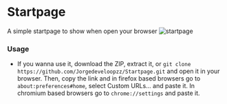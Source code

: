 # Startpage
A simple startpage to show when open your browser
![startpage](https://user-images.githubusercontent.com/80071604/143306219-ca7816bb-b768-40cc-a51c-34cab8d2507a.png)

### Usage
* If you wanna use it, download the ZIP, extract it, or `git clone https://github.com/Jorgedeveloopzz/Startpage.git` and open it in your browser. Then, copy the link and in firefox based browsers go to `about:preferences#home`, select Custom URLs... and paste it. In chromium based browsers go to `chrome://settings` and paste it.
